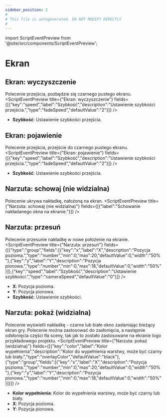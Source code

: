 ```yaml
---
sidebar_position: 2
#
# This file is autogenerated. DO NOT MODIFY DIRECTLY
#
---
```


import ScriptEventPreview from '@site/src/components/ScriptEventPreview';

# Ekran

## Ekran: wyczyszczenie
Polecenie przejścia, pozbędzie się czarnego pustego ekranu.
<ScriptEventPreview title={"Ekran: wyczyszczenie"} fields={[{"key":"speed","label":"Szybkość","description":"Ustawienie szybkości przejścia.","type":"fadeSpeed","defaultValue":"2"}]} />

- **Szybkość**: Ustawienie szybkości przejścia.  

## Ekran: pojawienie
Polecenie przejścia, przejście do czarnego pustego ekranu.
<ScriptEventPreview title={"Ekran: pojawienie"} fields={[{"key":"speed","label":"Szybkość","description":"Ustawienie szybkości przejścia.","type":"fadeSpeed","defaultValue":"2"}]} />

- **Szybkość**: Ustawienie szybkości przejścia.  

## Narzuta: schowaj (nie widzialna)
Polecenie ukrywa nakładkę, nałożoną na ekran.
<ScriptEventPreview title={"Narzuta: schowaj (nie widzialna)"} fields={[{"label":"Schowanie nakładanego okna na ekranie."}]} />


## Narzuta: przesuń
Polecenie przesunie nakładkę w nowe położenie na ekranie.
<ScriptEventPreview title={"Narzuta: przesuń"} fields={[{"type":"group","fields":[{"key":"x","label":"X","description":"Pozycja pozioma.","type":"number","min":0,"max":20,"defaultValue":0,"width":"50%"},{"key":"y","label":"Y","description":"Pozycja pionowa.","type":"number","min":0,"max":18,"defaultValue":0,"width":"50%"}]},{"key":"speed","label":"Szybkość","description":"Ustawienie szybkości.","type":"cameraSpeed","defaultValue":"0"}]} />

- **X**: Pozycja pozioma.  
- **Y**: Pozycja pionowa.  
- **Szybkość**: Ustawienie szybkości.  

## Narzuta: pokaż (widzialna)
Polecenie wyświetli nakładkę - czarne lub białe okno zasłaniając bieżący ekran gry. Polecenie można zastosować do zasłonięcia, a następnie odsłonięcia części tła sceny, tak jak to zostało zastosowane na ekranie logo przykładowego projektu.
<ScriptEventPreview title={"Narzuta: pokaż (widzialna)"} fields={[{"key":"color","label":"Kolor wypełnienia","description":"Kolor do wypełnienia warstwy, może być czarny lub biały.","type":"overlayColor","defaultValue":"black"},{"type":"group","fields":[{"key":"x","label":"X","description":"Pozycja pozioma.","type":"number","min":0,"max":20,"defaultValue":0,"width":"50%"},{"key":"y","label":"Y","description":"Pozycja pionowa.","type":"number","min":0,"max":18,"defaultValue":0,"width":"50%"}]}]} />

- **Kolor wypełnienia**: Kolor do wypełnienia warstwy, może być czarny lub biały.  
- **X**: Pozycja pozioma.  
- **Y**: Pozycja pionowa.  

